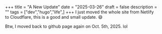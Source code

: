 +++
title = "A New Update"
date = "2025-03-26"
draft = false
description = ""
tags = ["dev","hugo","life",]
+++
I just moved the whole site from Netlify to Cloudflare, this is a good and small update. :smile:

Btw, I moved back to github page again on Oct. 5th, 2025. lol